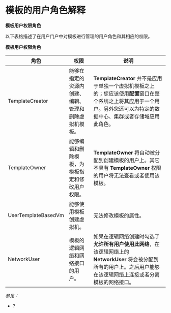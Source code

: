 # 模板的用户角色解释

**模板用户权限角色**

以下表格描述了在用户门户中对模板进行管理的用户角色和其相应的权限。

**模板用户权限角色**

|角色|权限|说明|
|----|----|----|
|TemplateCreator|能够在指定的资源内创建、编辑、管理和删除虚拟机模板。|**TemplateCreator** 并不是应用于单独一个虚拟机模板之上的；您应该使用**配置**窗口在整个系统之上将其应用于一个用户。另外您还可以为特定的数据中心、集群或者存储域应用此角色。|
|TemplateOwner|能够编辑和删除模板，为模板指定和修改用户权限。|**TemplateOwner** 将自动被分配到创建模板的用户上。其它不具有 **TemplateOwner** 权限的用户将无法查看或者使用该模板。|
|UserTemplateBasedVm|能够使用模板创建虚拟机。|无法修改模板的属性。|
|NetworkUser|模板的逻辑网络和网络接口的用户。|如果在逻辑网络创建时勾选了**允许所有用户使用此网络**，在该逻辑网络上的 **NetworkUser** 将会被分配到所有的用户上。之后用户能够在该逻辑网络上连接或者分离模板的网络接口。|

*参见：*

-   ?
